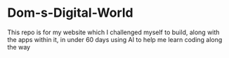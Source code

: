 # Dom-s-Digital-World
This repo is for my website which I challenged myself to build, along with the apps within it, in under 60 days using AI to help me learn coding along the way

